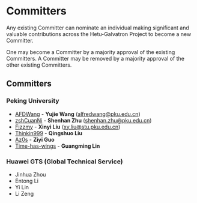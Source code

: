 # Committers

Any existing Committer can nominate an individual making significant and valuable contributions across the Hetu-Galvatron Project to become a new Committer.

One may become a Committer by a majority approval of the existing Committers. A Committer may be removed by a majority approval of the other existing Committers.

## Committers

### Peking University

- [AFDWang](https://github.com/AlfredWangyj) - **Yujie Wang** (alfredwang@pku.edu.cn)
- [zshCuanNi](https://github.com/zshCuanNi) - **Shenhan Zhu** (shenhan.zhu@pku.edu.cn)
- [Fizzmy](https://github.com/Fizzmy) - **Xinyi Liu** (xy.liu@stu.pku.edu.cn)
- [Thinkin999](https://github.com/Thinkin999) - **Qingshuo Liu**
- [Az0s](https://github.com/Az0s) - **Ziyi Guo**
- [Time-has-wings](https://github.com/Time-has-wings) - **Guangming Lin**

### Huawei GTS (Global Technical Service)

- Jinhua Zhou
- Entong Li
- Yi Lin
- Li Zeng